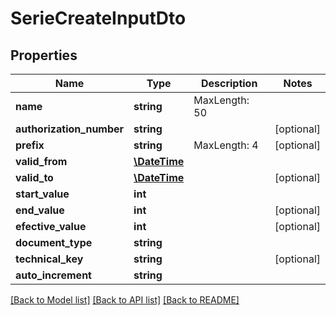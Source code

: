# SerieCreateInputDto

## Properties
Name | Type | Description | Notes
------------ | ------------- | ------------- | -------------
**name** | **string** | MaxLength: 50 | 
**authorization_number** | **string** |  | [optional] 
**prefix** | **string** | MaxLength: 4 | [optional] 
**valid_from** | [**\DateTime**](\DateTime.md) |  | 
**valid_to** | [**\DateTime**](\DateTime.md) |  | [optional] 
**start_value** | **int** |  | 
**end_value** | **int** |  | [optional] 
**efective_value** | **int** |  | [optional] 
**document_type** | **string** |  | 
**technical_key** | **string** |  | [optional] 
**auto_increment** | **string** |  | 

[[Back to Model list]](../README.md#documentation-for-models) [[Back to API list]](../README.md#documentation-for-api-endpoints) [[Back to README]](../README.md)


